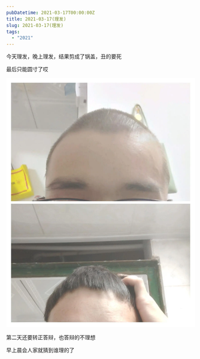 ```yaml
---
pubDatetime: 2021-03-17T00:00:00Z
title: 2021-03-17(理发)
slug: 2021-03-17(理发)
tags:
  - "2021"
---
```


今天理发，晚上理发，结果剪成了锅盖，丑的要死

最后只能圆寸了哎

![](../../img/6904315-b95099015680033b.jpg)

第二天还要转正答辩，也答辩的不理想

早上晨会人家就猜到谁理的了
